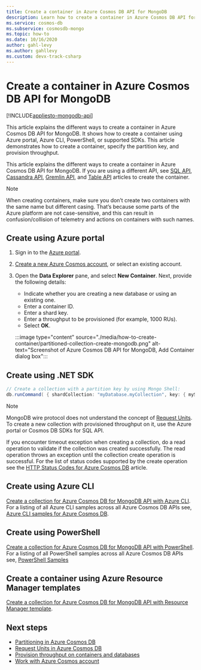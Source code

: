 ```yaml
---
title: Create a container in Azure Cosmos DB API for MongoDB
description: Learn how to create a container in Azure Cosmos DB API for MongoDB by using Azure portal, .NET, Java, Node.js, and other SDKs. 
ms.service: cosmos-db
ms.subservice: cosmosdb-mongo
ms.topic: how-to
ms.date: 10/16/2020
author: gahl-levy
ms.author: gahllevy
ms.custom: devx-track-csharp
---
```


# Create a container in Azure Cosmos DB API for MongoDB
[!INCLUDE[appliesto-mongodb-api](../includes/appliesto-mongodb-api.md)]

This article explains the different ways to create a container in Azure Cosmos DB API for MongoDB. It shows how to create a container using Azure portal, Azure CLI, PowerShell, or supported SDKs. This article demonstrates how to create a container, specify the partition key, and provision throughput.

This article explains the different ways to create a container in Azure Cosmos DB API for MongoDB. If you are using a different API, see [SQL API](how-to-create-container.md), [Cassandra API](cassandra/how-to-create-container-cassandra.md), [Gremlin API](how-to-create-container-gremlin.md), and [Table API](table/how-to-create-container.md) articles to create the container.

> [!NOTE]
> When creating containers, make sure you don’t create two containers with the same name but different casing. That’s because some parts of the Azure platform are not case-sensitive, and this can result in confusion/collision of telemetry and actions on containers with such names.

## <a id="portal-mongodb"></a>Create using Azure portal

1. Sign in to the [Azure portal](https://portal.azure.com/).

1. [Create a new Azure Cosmos account](create-mongodb-dotnet.md#create-a-database-account), or select an existing account.

1. Open the **Data Explorer** pane, and select **New Container**. Next, provide the following details:

   * Indicate whether you are creating a new database or using an existing one.
   * Enter a container ID.
   * Enter a shard key.
   * Enter a throughput to be provisioned (for example, 1000 RUs).
   * Select **OK**.

    :::image type="content" source="./media/how-to-create-container/partitioned-collection-create-mongodb.png" alt-text="Screenshot of Azure Cosmos DB API for MongoDB, Add Container dialog box":::

## <a id="dotnet-mongodb"></a>Create using .NET SDK

```csharp
// Create a collection with a partition key by using Mongo Shell:
db.runCommand( { shardCollection: "myDatabase.myCollection", key: { myShardKey: "hashed" } } )
```

> [!Note]
> MongoDB wire protocol does not understand the concept of [Request Units](request-units.md). To create a new collection with provisioned throughput on it, use the Azure portal or Cosmos DB SDKs for SQL API.

If you encounter timeout exception when creating a collection, do a read operation to validate if the collection was created successfully. The read operation throws an exception until the collection create operation is successful. For the list of status codes supported by the create operation see the [HTTP Status Codes for Azure Cosmos DB](/rest/api/cosmos-db/http-status-codes-for-cosmosdb) article.

## <a id="cli-mongodb"></a>Create using Azure CLI

[Create a collection for Azure Cosmos DB for MongoDB API with Azure CLI](./scripts/cli/mongodb/create.md). For a listing of all Azure CLI samples across all Azure Cosmos DB APIs see, [Azure CLI samples for Azure Cosmos DB](cli-samples.md).

## Create using PowerShell

[Create a collection for Azure Cosmos DB for MongoDB API with PowerShell](./scripts/powershell/mongodb/create.md). For a listing of all PowerShell samples across all Azure Cosmos DB APIs see, [PowerShell Samples](powershell-samples.md)

## Create a container using Azure Resource Manager templates

[Create a collection for Azure Cosmos DB for MongoDB API with Resource Manager template](./manage-with-templates.md#azure-cosmos-account-with-standard-provisioned-throughput).

## Next steps

* [Partitioning in Azure Cosmos DB](partitioning-overview.md)
* [Request Units in Azure Cosmos DB](request-units.md)
* [Provision throughput on containers and databases](set-throughput.md)
* [Work with Azure Cosmos account](./account-databases-containers-items.md)